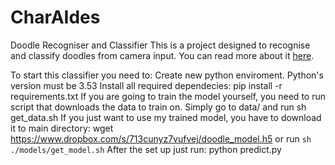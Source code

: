 # CharAIdes
Doodle Recogniser and Classifier
This is a project designed to recognise and classify doodles from camera input. You can read more about it [here]().

To start this classifier you need to:
Create new python enviroment. Python's version must be 3.53
Install all required dependecies: pip install -r requirements.txt
If you are going to train the model yourself, you need to run script that downloads the data to train on. Simply go to data/ and run sh get_data.sh
If you just want to use my trained model, you have to download it to main directory: wget https://www.dropbox.com/s/713cunyz7vufvej/doodle_model.h5 or run `sh ./models/get_model.sh`
After the set up just run: python predict.py
